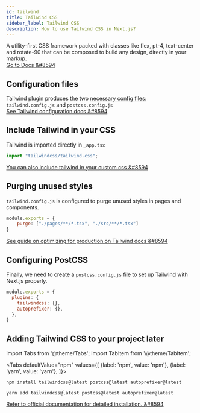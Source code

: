 ```yaml
---
id: tailwind
title: Tailwind CSS
sidebar_label: Tailwind CSS
description: How to use Tailwind CSS in Next.js?
---
```


A utility-first CSS framework packed with classes like flex, pt-4, text-center and rotate-90 that can be composed to build any design, directly in your markup.  
[Go to Docs &#8594](https://tailwindcss.com/docs)

## Configuration files

Tailwind plugin produces the two [necessary config files:](https://tailwindcss.com/docs/guides/nextjs#create-your-configuration-files) `tailwind.config.js` and `postcss.config.js`  
[See Tailwind configuration docs &#8594](https://tailwindcss.com/docs/configuration)

## Include Tailwind in your CSS

Tailwind is imported directly in `_app.tsx`

```js title="pages/_app.tsx"
import "tailwindcss/tailwind.css";
```
[You can also include tailwind in your custom css &#8594](https://tailwindcss.com/docs/guides/nextjs#include-tailwind-in-your-css)

## Purging unused styles

`tailwind.config.js` is configured to purge unused styles in pages and components.

```js title="tailwind.config.js"
module.exports = {
    purge: ["./pages/**/*.tsx", "./src/**/*.tsx"]
}
```
[See guide on optimizing for production on Tailwind docs &#8594](https://tailwindcss.com/docs/optimizing-for-production)

## Configuring PostCSS

Finally, we need to create a `postcss.config.js` file to set up Tailwind with Next.js properly.

```js title="postcss.config.js"
module.exports = {
  plugins: {
    tailwindcss: {},
    autoprefixer: {},
  },
}
```

## Adding Tailwind CSS to your project later

import Tabs from '@theme/Tabs';
import TabItem from '@theme/TabItem';

<Tabs
  defaultValue="npm"
  values={[
    {label: 'npm', value: 'npm'},
    {label: 'yarn', value: 'yarn'},
  ]}>

  <TabItem value="npm">

```
npm install tailwindcss@latest postcss@latest autoprefixer@latest
```
  </TabItem>
  
  <TabItem value="yarn">

```
yarn add tailwindcss@latest postcss@latest autoprefixer@latest
```
  </TabItem>

</Tabs>

[Refer to official documentation for detailed installation. &#8594](https://tailwindcss.com/docs/installation)